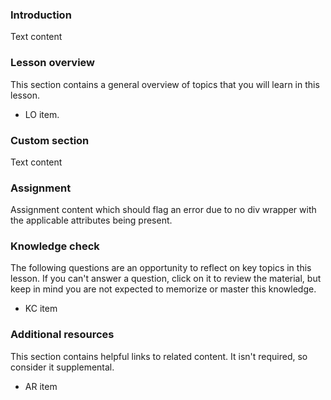 ### Introduction

Text content

### Lesson overview

This section contains a general overview of topics that you will learn in this lesson.

- LO item.

### Custom section

Text content

### Assignment

Assignment content which should flag an error due to no div wrapper with the applicable attributes being present.

### Knowledge check

The following questions are an opportunity to reflect on key topics in this lesson. If you can't answer a question, click on it to review the material, but keep in mind you are not expected to memorize or master this knowledge.

- KC item

### Additional resources

This section contains helpful links to related content. It isn't required, so consider it supplemental.

- AR item
